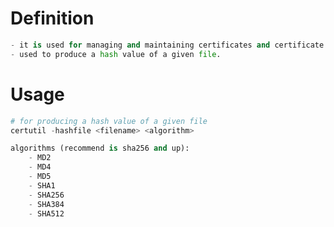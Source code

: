 
# Definition
```python
- it is used for managing and maintaining certificates and certificate services on the local computer or on a remote computer.
- used to produce a hash value of a given file.

```



# Usage
```python
# for producing a hash value of a given file
certutil -hashfile <filename> <algorithm>

algorithms (recommend is sha256 and up):
	- MD2
	- MD4
	- MD5
	- SHA1
	- SHA256
	- SHA384
	- SHA512
```



























